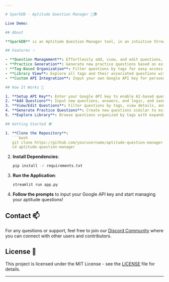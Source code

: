 ```yaml
---

# SparkDB - Aptitude Question Manager 🧠📚

Live Demo:

## About

**SparkDB** is an Aptitude Question Manager tool, in an intuitive Streamlit-based web application designed to streamline the management and practice of aptitude questions. This tool leverages Google Generative AI to enhance your learning experience by allowing you to add, edit, and generate practice questions with ease.

## Features ✨

- **Question Management**: Effortlessly add, view, and edit questions, answers, and associated logic.
- **Practice Generation**: Generate new practice questions based on existing ones to reinforce learning.
- **Tag-Based Organization**: Filter questions by tags for easy access and organization.
- **Library View**: Explore all tags and their associated questions with expandable details for in-depth review.
- **Custom API Integration**: Input your own Google API key for personalized AI interactions.

## How It Works 🚀

1. **Setup API Key**: Enter your Google API key to enable AI-based question generation and management.
2. **Add Questions**: Input new questions, answers, and logic, and save them directly into the database.
3. **View/Edit Questions**: Filter questions by tags, view details, and update them as needed.
4. **Generate Practice Questions**: Create new questions similar to existing ones for enhanced practice.
5. **Explore Library**: Browse questions organized by tags with expandable details for answers and logic.

## Getting Started 🛠️

1. **Clone the Repository**:
   ```bash
   git clone https://github.com/yourusername/aptitude-question-manager.git
   cd aptitude-question-manager
   ```

2. **Install Dependencies**:
   ```bash
   pip install -r requirements.txt
   ```

3. **Run the Application**:
   ```bash
   streamlit run app.py
   ```

4. **Follow the prompts** to input your Google API key and start managing your aptitude questions!

## Contact 📫

For any questions or support, feel free to join our [Discord Community](https://discord.gg/HKscyfKb) where you can connect with other users and contributors.

## License 📝

This project is licensed under the MIT License - see the [LICENSE](LICENSE) file for details.

---
```

